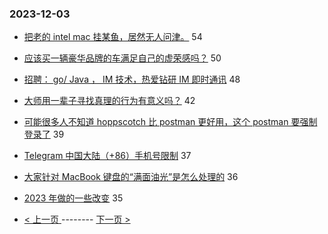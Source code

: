 ### 2023-12-03 
- [把老的 intel mac 挂某鱼，居然无人问津。](https://www.v2ex.com/t/997171) 54
- [应该买一辆豪华品牌的车满足自己的虚荣感吗？](https://www.v2ex.com/t/997187) 50
- [招聘： go/ Java ， IM 技术，热爱钻研 IM 即时通讯](https://www.v2ex.com/t/997154) 48
- [大师用一辈子寻找真理的行为有意义吗？](https://www.v2ex.com/t/997241) 42
- [可能很多人不知道 hoppscotch 比 postman 更好用，这个 postman 要强制登录了](https://www.v2ex.com/t/997157) 39
- [Telegram 中国大陆（+86）手机号限制](https://www.v2ex.com/t/997237) 37
- [大家针对 MacBook 键盘的“满面油光”是怎么处理的](https://www.v2ex.com/t/997206) 36
- [2023 年做的一些改变](https://www.v2ex.com/t/997199) 35 

- [ < 上一页 ](https://github.com/able8/v2ex-hot-record/blob/master/2023-12-02.md) -------- [ 下一页 > ](https://github.com/able8/v2ex-hot-record/blob/master/2023-12-04.md)